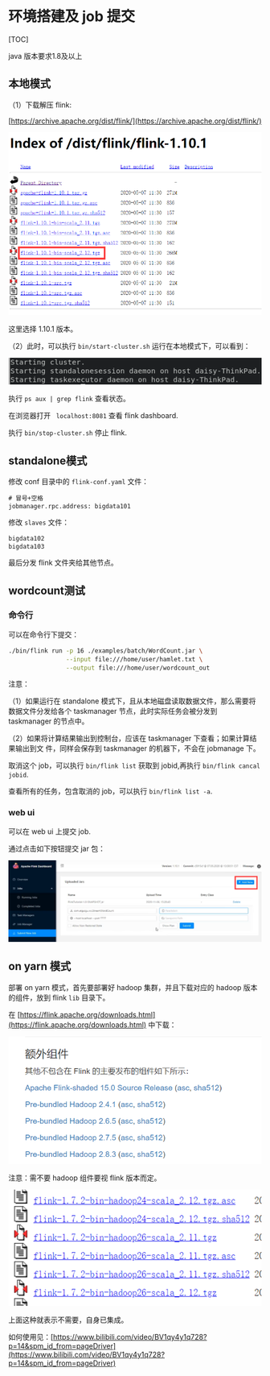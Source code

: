 # 环境搭建及 job 提交

[TOC]

java 版本要求1.8及以上

## 本地模式

（1）下载解压 flink:

[https://archive.apache.org/dist/flink/](https://archive.apache.org/dist/flink/)

![部署01](./image/部署01.png)

这里选择 1.10.1 版本。

（2）此时，可以执行 `bin/start-cluster.sh` 运行在本地模式下，可以看到：

![部署02](./image/部署02.png)

执行 `ps aux | grep flink` 查看状态。

在浏览器打开 ` localhost:8081` 查看 flink dashboard.

执行 `bin/stop-cluster.sh` 停止 flink.

## standalone模式

修改 conf 目录中的 `flink-conf.yaml` 文件：

```
# 冒号+空格
jobmanager.rpc.address: bigdata101
```

修改 `slaves` 文件：

```
bigdata102
bigdata103
```

最后分发 flink 文件夹给其他节点。

## wordcount测试

### 命令行

可以在命令行下提交：

```sh
./bin/flink run -p 16 ./examples/batch/WordCount.jar \
                --input file:///home/user/hamlet.txt \
                --output file:///home/user/wordcount_out
```

注意：

（1）如果运行在 standalone 模式下，且从本地磁盘读取数据文件，那么需要将数据文件分发给各个 taskmanager 节点，此时实际任务会被分发到 taskmanager 的节点中。 

（2）如果将计算结果输出到控制台，应该在 taskmanager 下查看；如果计算结果输出到文
件，同样会保存到 taskmanager 的机器下，不会在 jobmanage 下。

取消这个 job，可以执行 `bin/flink list` 获取到 jobid,再执行 `bin/flink cancal jobid`.

查看所有的任务，包含取消的 job，可以执行 `bin/flink list -a`.

### web ui

可以在 web ui 上提交 job.

通过点击如下按钮提交 jar 包：

![部署03](./image/部署03.png)

## on yarn 模式

部署 on yarn 模式，首先要部署好 hadoop 集群，并且下载对应的 hadoop 版本的组件，放到 flink `lib` 目录下。

在 [https://flink.apache.org/downloads.html](https://flink.apache.org/downloads.html) 中下载：

![部署04](./image/部署04.png)

注意：需不要 hadoop 组件要视 flink 版本而定。

![部署05](./image/部署05.png)

上面这种就表示不需要，自身已集成。

如何使用见：[https://www.bilibili.com/video/BV1qy4y1q728?p=14&spm_id_from=pageDriver](https://www.bilibili.com/video/BV1qy4y1q728?p=14&spm_id_from=pageDriver)

